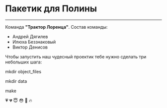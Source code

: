 # Пакетик для Полины

---

Команда **"Трактор Лоренца"**. Состав команды:
* Андрей Дягилев
* Илюха Беззнаковый
* Виктор Денисов

Чтобы запустить наш чудесный проектик тебе нужно сделать три небольших шага:

mkdir object_files

mkdir data

make

:heartpulse: :broken_heart: :innocent: :flushed: :nail_care: :fire: 